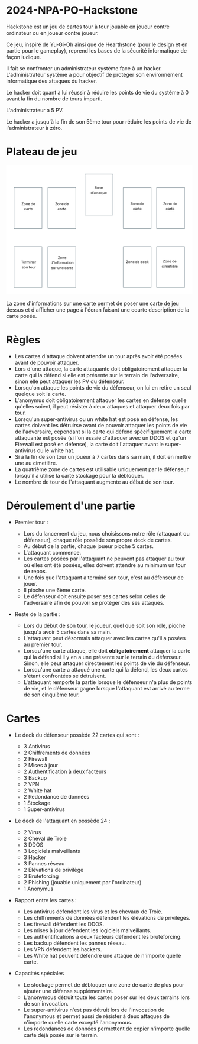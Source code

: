 # 2024-NPA-PO-Hackstone

Hackstone est un jeu de cartes tour à tour jouable en joueur contre ordinateur ou en joueur contre joueur.

Ce jeu, inspiré de Yu-Gi-Oh ainsi que de Hearthstone (pour le design et en partie pour le gameplay), reprend les bases de la sécurité informatique de façon ludique.

Il fait se confronter un administrateur système face à un hacker.
L'administrateur système a pour objectif de protéger son environnement informatique des attaques du hacker.

Le hacker doit quant à lui réussir à réduire les points de vie du système à 0 avant la fin du nombre de tours imparti. 

L'administrateur a 5 PV.

Le hacker a jusqu'à la fin de son 5ème tour pour réduire les points de vie de l'administrateur à zéro.

# Plateau de jeu 
![image du plateau](Plateau.png)

La zone d'informations sur une carte permet de poser une carte de jeu dessus et d'afficher une page à l'écran faisant une courte description de la carte posée.

# Règles 
* Les cartes d'attaque doivent attendre un tour après avoir été posées avant de pouvoir attaquer.
* Lors d'une attaque, la carte attaquante doit obligatoirement attaquer la carte qui la défend si elle est présente sur le terrain de l'adversaire, sinon elle peut attaquer les PV du défenseur.
* Lorsqu'on attaque les points de vie du défenseur, on lui en retire un seul quelque soit la carte.
* L'anonymus doit obligatoirement attaquer les cartes en défense quelle qu'elles soient, il peut résister à deux attaques et attaquer deux fois par tour.
* Lorsqu'un super-antivirus ou un white hat est posé en défense, les cartes doivent les détruirse avant de pouvoir attaquer les points de vie de l'adversaire, cependant si la carte qui défend spécifiquement la carte attaquante est posée (si l'on essaie d'attaquer avec un DDOS et qu'un Firewall est posé en défense), la carte doit l'attaquer avant le super-antivirus ou le white hat.
* Si à la fin de son tour un joueur à 7 cartes dans sa main, il doit en mettre une au cimetière.
* La quatrième zone de cartes est utilisable uniquement par le défenseur lorsqu'il a utilisé la carte stockage pour la débloquer.
* Le nombre de tour de l'attaquant augmente au début de son tour.

# Déroulement d'une partie 
* Premier tour : 
  - Lors du lancement du jeu, nous choisissons notre rôle (attaquant ou défenseur), chaque rôle possède son propre deck de cartes.
  - Au début de la partie, chaque joueur pioche 5 cartes.
  - L'attaquant commence.
  - Les cartes posées par l'attaquant ne peuvent pas attaquer au tour où elles ont été posées, elles doivent attendre au minimum un tour de repos.
  - Une fois que l'attaquant a terminé son tour, c'est au défenseur de jouer.
  - Il pioche une 6ème carte.
  - Le défenseur doit ensuite poser ses cartes selon celles de l'adversaire afin de pouvoir se protéger des ses attaques.
    
* Reste de la partie :
  - Lors du début de son tour, le joueur, quel que soit son rôle, pioche jusqu'à avoir 5 cartes dans sa main. 
  - L'attaquant peut désormais attaquer avec les cartes qu'il a posées au premier tour.
  - Lorsqu'une carte attaque, elle doit **obligatoirement** attaquer la carte qui la défend si il y en a une présente sur le terrain du défenseur. Sinon, elle peut attaquer directement les points de vie du défenseur.
  - Lorsqu'une carte a attaqué une carte qui la défend, les deux cartes s'étant confrontées se détruisent.
  - L'attaquant remporte la partie lorsque le défenseur n'a plus de points de vie, et le défenseur gagne lorsque l'attaquant est arrivé au terme de son cinquième tour.

# Cartes 
* Le deck du défenseur possède 22 cartes qui sont :
  - 3 Antivirus
  - 2 Chiffrements de données
  - 2 Firewall
  - 2 Mises à jour
  - 2 Authentification à deux facteurs
  - 3 Backup
  - 2 VPN
  - 2 White hat
  - 2 Redondance de données 
  - 1 Stockage
  - 1 Super-antivirus
 
* Le deck de l'attaquant en possède 24 :
  - 2 Virus
  - 2 Cheval de Troie
  - 3 DDOS
  - 3 Logiciels malveillants
  - 3 Hacker
  - 3 Pannes réseau
  - 2 Elévations de privilège
  - 3 Bruteforcing
  - 2 Phishing (jouable uniquement par l'ordinateur)
  - 1 Anonymus

* Rapport entre les cartes :
   - Les antivirus défendent les virus et les chevaux de Troie.
   - Les chiffrements de données défendent les élévations de privilèges.
   - Les firewall défendent les DDOS.
   - Les mises à jour défendent les logiciels malveillants.
   - Les authentifications à deux facteurs défendent les bruteforcing.
   - Les backup défendent les pannes réseau.
   - Les VPN défendent les hackers.
   - Les White hat peuvent défendre une attaque de n'importe quelle carte.
 
* Capacités spéciales
   - Le stockage permet de débloquer une zone de carte de plus pour ajouter une défense supplémentaire.
   - L'anonymous détruit toute les cartes poser sur les deux terrains lors de son invocation.
   - Le super-antivirus n'est pas détruit lors de l'invocation de l'anonymous et permet aussi de résister à deux attaques de n'importe quelle carte excepté l'anonymous.
   - Les redondances de données permettent de copier n'importe quelle carte déjà posée sur le terrain.

